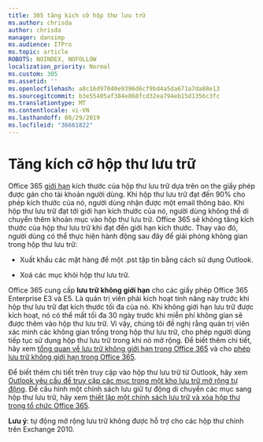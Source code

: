 ```yaml
---
title: 305 tăng kích cỡ hộp thư lưu trữ
ms.author: chrisda
author: chrisda
manager: dansimp
ms.audience: ITPro
ms.topic: article
ROBOTS: NOINDEX, NOFOLLOW
localization_priority: Normal
ms.custom: 305
ms.assetid: ''
ms.openlocfilehash: a8c16d97040e9396d6cf9bd4a5da671a7da88e13
ms.sourcegitcommit: b3e55405af384e868fcd32ea794eb15d1356c3fc
ms.translationtype: MT
ms.contentlocale: vi-VN
ms.lasthandoff: 08/29/2019
ms.locfileid: "36661822"
---
```

# <a name="increase-the-archive-mailbox-size"></a>Tăng kích cỡ hộp thư lưu trữ

Office 365 [giới hạn](https://docs.microsoft.com/office365/servicedescriptions/exchange-online-service-description/exchange-online-limits#mailbox-storage-limits) kích thước của hộp thư lưu trữ dựa trên on the giấy phép được gán cho tài khoản người dùng. Khi hộp thư lưu trữ đạt đến 90% cho phép kích thước của nó, người dùng nhận được một email thông báo. Khi hộp thư lưu trữ đạt tới giới hạn kích thước của nó, người dùng không thể di chuyển thêm khoản mục vào hộp thư lưu trữ. Office 365 sẽ không tăng kích thước của hộp thư lưu trữ khi đạt đến giới hạn kích thước. Thay vào đó, người dùng có thể thực hiện hành động sau đây để giải phóng không gian trong hộp thư lưu trữ:

- Xuất khẩu các mặt hàng để một .pst tập tin bằng cách sử dụng Outlook.

- Xoá các mục khỏi hộp thư lưu trữ.

Office 365 cung cấp **lưu trữ không giới hạn** cho các giấy phép Office 365 Enterprise E3 và E5. Là quản trị viên phải kích hoạt tính năng này trước khi hộp thư lưu trữ đạt kích thước tối đa của nó. Khi không giới hạn lưu trữ được kích hoạt, nó có thể mất tối đa 30 ngày trước khi miễn phí không gian sẽ được thêm vào hộp thư lưu trữ. Vì vậy, chúng tôi đề nghị rằng quản trị viên xác minh các không gian trống trong hộp thư lưu trữ, cho phép người dùng tiếp tục sử dụng hộp thư lưu trữ trong khi nó mở rộng. Để biết thêm chi tiết, hãy xem [tổng quan về lưu trữ không giới hạn trong Office 365](https://docs.microsoft.com/office365/securitycompliance/unlimited-archiving) và cho [phép lưu trữ không giới hạn trong Office 365](https://docs.microsoft.com/office365/securitycompliance/enable-unlimited-archiving).

Để biết thêm chi tiết trên truy cập vào hộp thư lưu trữ từ Outlook, hãy xem [Outlook yêu cầu để truy cập các mục trong một kho lưu trữ mở rộng tự động](https://docs.microsoft.com/office365/securitycompliance/unlimited-archiving#outlook-requirements-for-accessing-items-in-an-auto-expanded-archive). Để cấu hình một chính sách lưu giữ tự động di chuyển các mục sang hộp thư lưu trữ, hãy xem [thiết lập một chính sách lưu trữ và xóa hộp thư trong tổ chức Office 365](https://docs.microsoft.com/office365/securitycompliance/set-up-an-archive-and-deletion-policy-for-mailboxes).

**Lưu ý**: tự động mở rộng lưu trữ không được hỗ trợ cho các hộp thư chính trên Exchange 2010.
